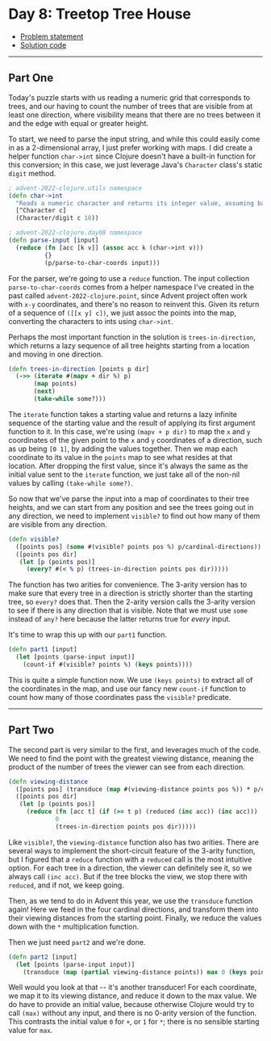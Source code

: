 # Day 8: Treetop Tree House

* [Problem statement](https://adventofcode.com/2022/day/8)
* [Solution code](https://github.com/abyala/advent-2022-clojure/blob/master/src/advent_2022_clojure/day08.clj)

---

## Part One

Today's puzzle starts with us reading a numeric grid that corresponds to trees, and our having to count the number of
trees that are visible from at least one direction, where visibility means that there are no trees between it and the
edge with equal or greater height.

To start, we need to parse the input string, and while this could easily come in as a 2-dimensional array, I just
prefer working with maps. I did create a helper function `char->int` since Clojure doesn't have a built-in function for
this conversion; in this case, we just leverage Java's `Character` class's static `digit` method.

```clojure
; advent-2022-clojure.utils namespace
(defn char->int
  "Reads a numeric character and returns its integer value, assuming base 10."
  [^Character c]
  (Character/digit c 10))

; advent-2022-clojure.day08 namespace
(defn parse-input [input]
  (reduce (fn [acc [k v]] (assoc acc k (char->int v)))
          {}
          (p/parse-to-char-coords input)))
```

For the parser, we're going to use a `reduce` function. The input collection `parse-to-char-coords` comes from a helper
namespace I've created in the past called `advent-2022-clojure.point`, since Advent project often work with `x-y`
coordinates, and there's no reason to reinvent this. Given its return of a sequence of `([[x y] c])`, we just assoc
the points into the map, converting the characters to ints using `char->int`.

Perhaps the most important function in the solution is `trees-in-direction`, which returns a lazy sequence of all tree
heights starting from a location and moving in one direction.

```clojure
(defn trees-in-direction [points p dir]
  (->> (iterate #(mapv + dir %) p)
       (map points)
       (next)
       (take-while some?)))
```

The `iterate` function takes a starting value and returns a lazy infinite sequence of the starting value and the result
of applying its first argument function to it. In this case, we're using `(mapv + p dir)` to map the `x` and `y`
coordinates of the given point to the `x` and `y` coordinates of a direction, such as up being `[0 1]`, by adding the
values together. Then we map each coordinate to its value in the `points` map to see what resides at that location.
After dropping the first value, since it's always the same as the initial value sent to the `iterate` function, we just
take all of the non-nil values by calling `(take-while some?)`.

So now that we've parse the input into a map of coordinates to their tree heights, and we can start from any position
and see the trees going out in any direction, we need to implement `visible?` to find out how many of them are visible
from any direction.

```clojure
(defn visible?
  ([points pos] (some #(visible? points pos %) p/cardinal-directions))
  ([points pos dir]
   (let [p (points pos)]
     (every? #(< % p) (trees-in-direction points pos dir)))))
```

The function has two arities for convenience. The 3-arity version has to make sure that every tree in a direction is
strictly shorter than the starting tree, so `every?` does that. Then the 2-arity version calls the 3-arity version to
see if there is any direction that is visible. Note that we must use `some` instead of `any?` here because the latter
returns true for _every_ input. 

It's time to wrap this up with our `part1` function.

```clojure
(defn part1 [input]
  (let [points (parse-input input)]
    (count-if #(visible? points %) (keys points))))
```

This is quite a simple function now. We use `(keys points)` to extract all of the coordinates in the map, and use our
fancy new `count-if` function to count how many of those coordinates pass the `visible?` predicate.

---

## Part Two

The second part is very similar to the first, and leverages much of the code. We need to find the point with the
greatest viewing distance, meaning the product of the number of trees the viewer can see from each direction.

```clojure
(defn viewing-distance
  ([points pos] (transduce (map #(viewing-distance points pos %)) * p/cardinal-directions))
  ([points pos dir]
   (let [p (points pos)]
     (reduce (fn [acc t] (if (>= t p) (reduced (inc acc)) (inc acc)))
             0
             (trees-in-direction points pos dir)))))
```

Like `visible?`, the `viewing-distance` function also has two arities. There are several ways to implement the
short-circuit feature of the 3-arity function, but I figured that a `reduce` function with a `reduced` call is the most
intuitive option. For each tree in a direction, the viewer can definitely see it, so we always call `(inc acc)`. But
if the tree blocks the view, we stop there with `reduced`, and if not, we keep going.

Then, as we tend to do in Advent this year, we use the `transduce` function again! Here we feed in the four cardinal
directions, and transform them into their viewing distances from the starting point. Finally, we reduce the values down
with the `*` multiplication function.

Then we just need `part2` and we're done.

```clojure
(defn part2 [input]
  (let [points (parse-input input)]
    (transduce (map (partial viewing-distance points)) max 0 (keys points))))
```

Well would you look at that -- it's another transducer! For each coordinate, we map it to its viewing distance, and
reduce it down to the max value. We do have to provide an initial value, because otherwise Clojure would try to call
`(max)` without any input, and there is no 0-arity version of the function. This contrasts the initial value `0` for
`+`, or `1` for `*`; there is no sensible starting value for `max`.

